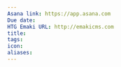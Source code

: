 ```yaml
---
Asana link: https://app.asana.com
Due date: 
HTG Emaki URL: http://emakicms.com
title: 
tags: 
icon: 
aliases:
---
```

